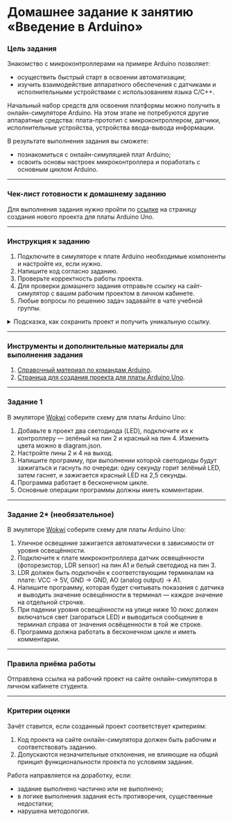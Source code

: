# Домашнее задание к занятию «Введение в Arduino»

### Цель задания

Знакомство с микроконтроллерами на примере Arduino позволяет:

- осуществить быстрый старт в освоении автоматизации; 
- изучить взаимодействие аппаратного обеспечения с датчиками и исполнительными устройствами с использованием языка C/C++.

Начальный набор средств для освоения платформы можно получить в онлайн-симуляторе Arduino. На этом этапе не потребуются другие аппаратные средства: плата-прототип с микроконтроллером, датчики, исполнительные устройства, устройства ввода-вывода информации. 

В результате выполнения задания вы сможете:

- познакомиться с онлайн-симуляцией плат Arduino;
- освоить основы настроек микроконтроллера и поработать с основным циклом Arduino.

------

### Чек-лист готовности к домашнему заданию

Для выполнения задания нужно пройти по [ссылке](https://wokwi.com/projects/new/arduino-uno) на страницу создания нового проекта для платы Arduino Uno.

------

### Инструкция к заданию

1. Подключите в симуляторе к плате Arduino необходимые компоненты и настройте их, если нужно.
2. Напишите код согласно заданию.
3. Проверьте корректность работы проекта.
4. Для проверки домашнего задания отправьте ссылку на сайт-симулятор с вашим рабочим проектом в личном кабинете.
5. Любые вопросы по решению задач задавайте в чате учебной группы.

<details>
  <summary> Подсказка, как сохранить проект и получить уникальную ссылку.</summary>

1. Нажмите «Save a copy» — выпадающий список рядом с кнопкой «Save» и с дискетой.
2. Ваш проект будет сохранён, как новый, а в адресной строке браузера будет строка вида https://wokwi.com/projects/335536327066911316 (пример).
3. Важно, чтобы у адресной строки был адрес с множеством цифр на конце.
4. Теперь сохранение изменений в текущем проекте можно производить нажатием на кнопку «Save». Сохранить текущий проект, как новый, можно только через «Save a copy».
5. Перед отправкой ссылки на проект преподавателю не забудьте проверить, что ссылка работает, открыв её в новом окне браузера.


  
</details>

------

### Инструменты и дополнительные материалы для выполнения задания

1. [Справочный материал по командам Arduino](https://alexgyver.ru/lessons/arduino-reference/).
2. [Страница для создания проекта для платы Arduino Uno](https://wokwi.com/projects/new/arduino-uno).

------

### Задание 1

В эмуляторе [Wokwi](https://wokwi.com) соберите схему для платы Arduino Uno:

1. Добавьте в проект два светодиода (LED), подключите их к контроллеру — зелёный на пин 2 и красный на пин 4. Изменить цвета можно в diagram.json.
2. Настройте пины 2 и 4 на выход.
3. Напишите программу, при выполнении которой светодиоды будут зажигаться и гаснуть по очереди: одну секунду горит зелёный LED, затем гаснет, и зажигается красный LED на 2,5 секунды.
4. Программа работает в бесконечном цикле.
5. Основные операции программы должны иметь комментарии.

------

### Задание 2* (необязательное)

В эмуляторе [Wokwi](https://wokwi.com) соберите схему для платы Arduino Uno:

1. Уличное освещение зажигается автоматически в зависимости от уровня освещённости.
2. Подключите к плате микроконтроллера датчик освещённости (фоторезистор, LDR sensor) на пин A1 и белый светодиод на пин 3.
3. LDR должен быть подключён к соответствующим терминалам на плате: VCC → 5V, GND → GND, AO (analog output) → A1.
4. Напишите программу, которая будет считывать показания с датчика и выводить значение освещённости в терминал — каждое значение на отдельной строчке.
5. При падении уровня освещённости на улице ниже 10 люкс должен включаться свет (загораться LED) и выводиться сообщение в терминал справа от значения освёщенности в той же строке.
6. Программа должна работать в бесконечном цикле и иметь комментарии.

------

### Правила приёма работы

Отправлена ссылка на рабочий проект на сайте онлайн-симулятора в личном кабинете студента.

------

### Критерии оценки

Зачёт ставится, если созданный проект соответствует критериям:

1. Код проекта на сайте онлайн-симулятора должен быть рабочим и соответствовать заданию.
2. Допускаются незначительные отклонения, не влияющие на общий принцип функциональности проекта по условиям задания.

Работа направляется на доработку, если: 

- задание выполнено частично или не выполнено;
- в логике выполнения задания есть противоречия, существенные недостатки;
- нарушена методология.